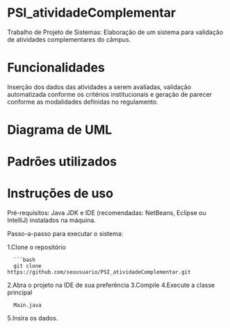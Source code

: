 # PSI_atividadeComplementar
Trabalho de Projeto de Sistemas: Elaboração de um sistema para validação de atividades complementares do câmpus.

# Funcionalidades 
Inserção dos dados das atividades a serem avaliadas, 
validação automatizada conforme os critérios institucionais e 
geração de parecer conforme as modalidades definidas no regulamento.

# Diagrama de UML

# Padrões utilizados

# Instruções de uso
Pré-requisitos: 
Java JDK e IDE (recomendadas: NetBeans, Eclipse ou IntelliJ) instalados na máquina.

Passo-a-passo para executar o sistema:

1.Clone o repositório

      ```bash
      git clone https://github.com/seuusuario/PSI_atividadeComplementar.git
      
2.Abra o projeto na IDE de sua preferência
3.Compile
4.Execute a classe principal

      Main.java
      
5.Insira os dados.


